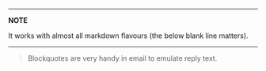 
---
**NOTE**

It works with almost all markdown flavours (the below blank line matters).

---

> Blockquotes are very handy in email to emulate reply text.

